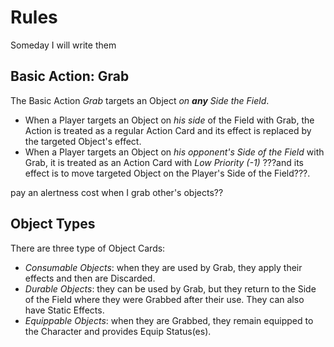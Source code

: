 # Rules

Someday I will write them

## Basic Action: Grab

The Basic Action *Grab* targets an Object *on **any** Side the Field*.

- When a Player targets an Object on *his side* of the Field with Grab, the Action is treated as a regular Action Card and its effect is replaced by the targeted Object's effect.
- When a Player targets an Object on *his opponent's Side of the Field* with Grab, it is treated as an Action Card with *Low Priority (-1)* ???and its effect is to move targeted Object on the Player's Side of the Field???.

pay an alertness cost when I grab other's objects??

## Object Types

There are three type of Object Cards:

- *Consumable Objects*: when they are used by Grab, they apply their effects and then are Discarded.
- *Durable Objects*: they can be used by Grab, but they return to the Side of the Field where they were Grabbed after their use. They can also have Static Effects.
- *Equippable Objects*: when they are Grabbed, they remain equipped to the Character and provides Equip Status(es).
